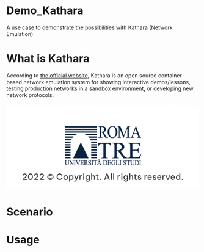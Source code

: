 # Demo_Kathara

A use case to demonstrate the possibilities with Kathara (Network Emulation)

# What is Kathara

According to [the official website](https://kathara.org), Kathara is an open source container-based network emulation system for showing interactive demos/lessons, testing production networks in a sandbox environment, or developing new network protocols.

![credit for the framework](/images/copyright.png)

# Scenario


# Usage
